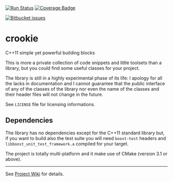 [![Run Status](https://api.shippable.com/projects/57cd5827268b731000b8b2a4/badge?branch=master)](https://app.shippable.com/projects/57cd5827268b731000b8b2a4)
[![Coverage Badge](https://api.shippable.com/projects/57cd5827268b731000b8b2a4/coverageBadge?branch=master)](https://app.shippable.com/projects/57cd5827268b731000b8b2a4)

[![Bitbucket issues](https://img.shields.io/bitbucket/issues/atlassian/python-bitbucket.svg?maxAge=2592000)]()


# crookie #

C++11 simple yet powerful building blocks

This is more a private collection of code snippets and little toolsets than a library, but you could find some useful classes for your project.

The library is still in a highly experimental phase of its life: I apology for all the lacks in documentation and I cannot guarantee that the public interface of any of the classes of the library nor even the name of the classes and their header files will not change in the future.

See `LICENSE` file for licensing informations.

## Dependencies ##

The library has no dependencies except for the C++11 standard library but, if you want to build also the test suite you will need `boost-test` headers and `libboost_unit_test_framework.a` compiled for your target.

The project is totally multi-platform and it make use of CMake (version 3.1 or above).

* * *

See [Project Wiki](../../wiki/Home) for details.
